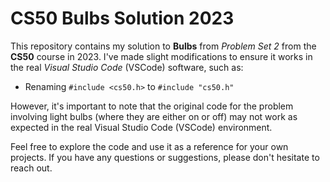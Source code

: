 # CS50 Bulbs Solution 2023

This repository contains my solution to **Bulbs** from _Problem Set 2_ from the **CS50** course in 2023. I've made slight modifications to ensure it works in the real _Visual Studio Code_ (VSCode) software, such as:

- Renaming `#include <cs50.h>` to `#include "cs50.h"`

However, it's important to note that the original code for the problem involving light bulbs (where they are either on or off) may not work as expected in the real Visual Studio Code (VSCode) environment.

Feel free to explore the code and use it as a reference for your own projects. If you have any questions or suggestions, please don't hesitate to reach out.

